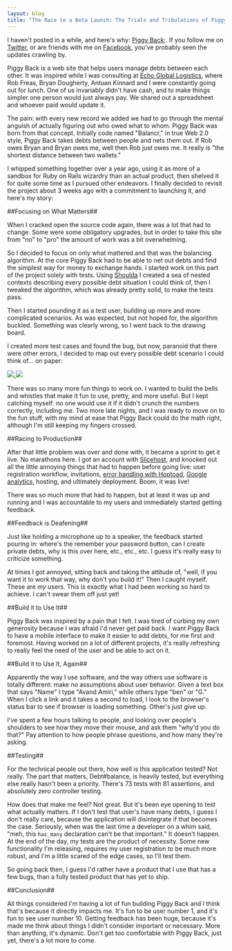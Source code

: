 ```yaml
---
layout: blog
title: "The Race to a Beta Launch: The Trials and Tribulations of Piggy Back"
---
```


I haven't posted in a while, and here's why: [Piggy Back][1];. If you follow me on [Twitter][4], or are friends with me on [Facebook][5], you've probably seen the updates crawling by.

Piggy Back is a web site that helps users manage debts between each other. It was inspired while I was consulting at [Echo Global Logistics][6], where Rob Freas, Bryan Dougherty, Antuan Kinnard and I were constantly going out for lunch. One of us invariably didn't have cash, and to make things simpler one person would just always pay. We shared out a spreadsheet and whoever paid would update it.

The pain: with every new record we added we had to go through the mental anguish of actually figuring out who owed what to whom. Piggy Back was born from that concept. Initially code named "Balancr," in true Web 2.0 style, Piggy Back takes debts between people and nets them out. If Rob owes Bryan and Bryan owes me, well then Rob just owes me. It really is "the shortest distance between two wallets."

I whipped something together over a year ago, using it as more of a sandbox for Ruby on Rails wizardry than an actual product, then shelved it for quite some time as I pursued other endeavors. I finally decided to revisit the project about 3 weeks ago with a commitment to launching it, and here's my story:

##Focusing on What Matters##

When I cracked open the source code again, there was a lot that had to change. Some were some obligatory upgrades, but in order to take this site from "no" to "pro" the amount of work was a bit overwhelming.

So I decided to focus on only what mattered and that was the balancing algorithm. At the core Piggy Back had to be able to net out debts and find the simplest way for money to exchange hands. I started work on this part of the project solely with tests. Using [Shoulda][2] I created a sea of nested contexts describing every possible debt situation I could think of, then I tweaked the algorithm, which was already pretty solid, to make the tests pass.

Then I started pounding it as a test user, building up more and more complicated scenarios. As was expected, but not hoped for, the algorithm buckled. Something was clearly wrong, so I went back to the drawing board.

I created more test cases and found the bug, but now, paranoid that there were other errors, I decided to map out every possible debt scenario I could think of... on paper:

<a href="http://www.flickr.com/photos/amiriav/4125753470/">
  <img src="http://farm3.staticflickr.com/2584/4125753470_557ae0236e_n.jpg" />
</a>

<a href="http://www.flickr.com/photos/amiriav/4124984705/">
  <img src="http://farm3.staticflickr.com/2766/4124984705_cacdf056a2_n.jpg" />
</a>

There was so many more fun things to work on. I wanted to build the bells and whistles that make it fun to use, pretty, and more useful. But I kept catching myself: no one would use it if it didn't crunch the numbers correctly, including me. Two more late nights, and I was ready to move on to the fun stuff, with my mind at ease that Piggy Back could do the math right, although I'm still keeping my fingers crossed.

##Racing to Production##

After that little problem was over and done with, it became a sprint to get it live. No marathons here. I got an account with [Slicehost][3], and knocked out all the little annoying things that had to happen before going live: user registration workflow, invitations, [error handling with Hoptoad][7], [Google analytics][8], hosting, and ultimately deployment. Boom, it was live!

There was so much more that had to happen, but at least it was up and running and I was accountable to my users and immediately started getting feedback.

##Feedback is Deafening##

Just like holding a microphone up to a speaker, the feedback started pouring in: where's the remember your password button, can I create private debts, why is this over here, etc., etc., etc. I guess it's really easy to criticize something.

At times I got annoyed, sitting back and taking the attitude of, "well, if you want it to work that way, why don't you build it!" Then I caught myself. These are _my_ users. This is exactly what I had been working so hard to achieve. I can't swear them off just yet!

##Build it to Use It##

Piggy Back was inspired by a pain that I felt. I was tired of curbing my own generosity because I was afraid I'd never get paid back. I want Piggy Back to have a mobile interface to make it easier to add debts, for me first and foremost. Having worked on a lot of different projects, it's really refreshing to really feel the need of the user and be able to act on it.

##Build it to Use It, Again##

Apparently the way I use software, and the way others use software is totally different: make no assumptions about user behavior. Given a text box that says "Name" I type "Avand Amiri," while others type "ben" or "G." When I click a link and it takes a second to load, I look to the browser's status bar to see if browser is loading something. Other's just give up.

I've spent a few hours talking to people, and looking over people's shoulders to see how they move their mouse, and ask them "why'd you do that?" Pay attention to how people phrase questions, and how many they're asking.

##Testing##

For the technical people out there, how well is this application tested? Not really. The part that matters, Debt#balance, is heavily tested, but everything else really hasn't been a priority. There's 73 tests with 81 assertions, and absolutely zero controller testing.

How does that make me feel? Not great. But it's been eye opening to test what actually matters. If I don't test that user's have many debts, I guess I don't really care, because the application will disintegrate if that becomes the case. Seriously, when was the last time a developer on a whim said, "meh, this `has_many` declaration can't be that important." It doesn't happen. At the end of the day, my tests are the product of necessity. Some new functionality I'm releasing, requires my user registration to be much more robust, and I'm a little scared of the edge cases, so I'll test them.

So going back then, I guess I'd rather have a product that I use that has a few bugs, than a fully tested product that has yet to ship.

##Conclusion##

All things considered I'm having a lot of fun building Piggy Back and I think that's because it directly impacts me. It's fun to be user number 1, and it's fun to see user number 10. Getting feedback has been huge, because it's made me think about things I didn't consider important or necessary. More than anything, it's dynamic. Don't get too comfortable with Piggy Back, just yet, there's a lot more to come.

[1]: http://www.piggyback.it
[2]: http://www.thoughtbot.com/projects/shoulda
[3]: http://www.slicehost.com
[4]: http://www.twitter.com/avand
[5]: http://www.facebook.com/avand
[6]: http://www.echo.com
[7]: http://www.hoptoadapp.com
[8]: http://www.google.com/analytics
